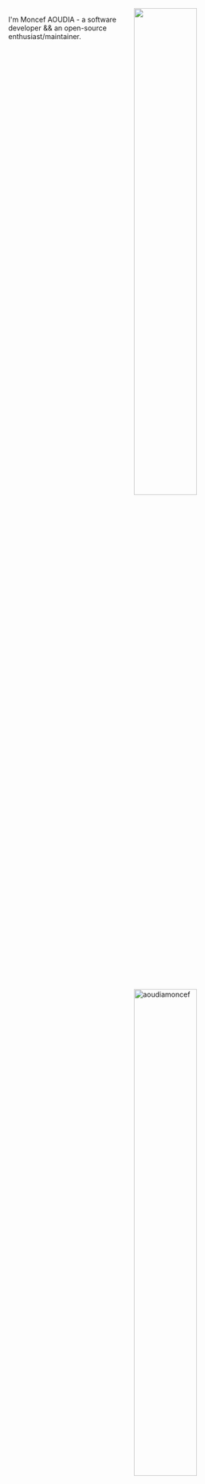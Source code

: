<img width="50%" align="right" src="https://github-readme-stats.vercel.app/api?username=aoudiamoncef&show_icons=true&theme=flag-india&hide_title=true&count_private=true" />
<img width="50%" style="margin:15px 0;" align="right" src="https://github-readme-streak-stats.herokuapp.com/?user=aoudiamoncef&" alt="aoudiamoncef" />
 
I'm Moncef AOUDIA - a software developer && an open-source enthusiast/maintainer.
